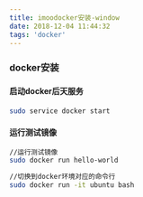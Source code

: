 ```yaml
---
title: imoodocker安装-window
date: 2018-12-04 11:44:32
tags: 'docker'
---
```



### docker安装

#### 启动docker后天服务

```bash
sudo service docker start
```
#### 运行测试镜像
```bash
//运行测试镜像
sudo docker run hello-world

//切换到docker环境对应的命令行
sudo docker run -it ubuntu bash

```

